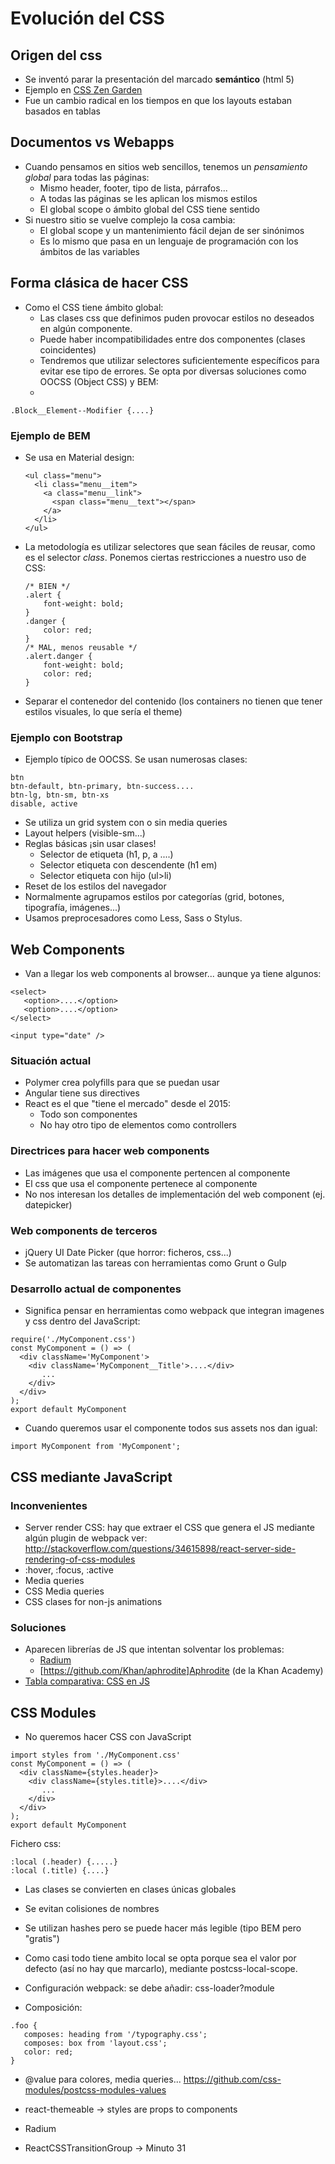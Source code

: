 # Evolución del CSS



## Origen del css

- Se inventó parar la presentación del marcado **semántico** (html 5)
- Ejemplo en [CSS Zen Garden](http://www.csszengarden.com/)
- Fue un cambio radical en los tiempos en que los layouts estaban basados en tablas


## Documentos vs Webapps
- Cuando pensamos en sitios web sencillos, tenemos un *pensamiento global* para todas las páginas:
    - Mismo header, footer, tipo de lista, párrafos...
    - A todas las páginas se les aplican los mismos estilos
    - El global scope o ámbito global del CSS tiene sentido
- Si nuestro sitio se vuelve complejo la cosa cambia:
    - El global scope y un mantenimiento fácil dejan de ser sinónimos
    - Es lo mismo que pasa en un lenguaje de programación con los ámbitos de las variables


## Forma clásica de hacer CSS
- Como el CSS tiene ámbito global: 
  - Las clases css que definimos puden provocar estilos no deseados en algún componente.
  - Puede haber incompatibilidades entre dos componentes (clases coincidentes)
  - Tendremos que utilizar selectores suficientemente específicos para evitar ese tipo de errores. Se opta por diversas soluciones como OOCSS (Object CSS) y BEM:
  - 
```
.Block__Element--Modifier {....}
```


### Ejemplo de BEM
- Se usa en Material design:

    ```
    <ul class="menu">
      <li class="menu__item">
        <a class="menu__link">
          <span class="menu__text"></span>
        </a>
      </li>
    </ul>
    ```


- La metodología es utilizar selectores que sean fáciles de reusar, como es el selector *class*. Ponemos ciertas restricciones a nuestro uso de CSS:

  ```
  /* BIEN */
  .alert {
      font-weight: bold;
  }
  .danger {
      color: red;
  }
  /* MAL, menos reusable */
  .alert.danger {
      font-weight: bold;
      color: red;
  }
  ```

- Separar el contenedor del contenido (los containers no tienen que tener estilos visuales, lo que sería el theme)


### Ejemplo con Bootstrap
- Ejemplo típico de OOCSS. Se usan numerosas clases:
```
btn
btn-default, btn-primary, btn-success....
btn-lg, btn-sm, btn-xs
disable, active
```
- Se utiliza un grid system con o sin media queries
- Layout helpers (visible-sm...)
- Reglas básicas ¡sin usar clases!
    - Selector de etiqueta (h1, p, a ....)
    - Selector etiqueta con descendente (h1 em)
    - Selector etiqueta con hijo (ul>li)
- Reset de los estilos del navegador
- Normalmente agrupamos estilos por categorías (grid, botones, tipografía, imágenes...)
- Usamos preprocesadores como Less, Sass o Stylus.



## Web Components
- Van a llegar los web components al browser... aunque ya tiene algunos:

```
<select>
   <option>....</option>
   <option>....</option>
</select>

<input type="date" />
```


### Situación actual

- Polymer crea polyfills para que se puedan usar
- Angular tiene sus directives
- React es el que "tiene el mercado" desde el 2015:
    - Todo son componentes
    - No hay otro tipo de elementos como controllers


### Directrices para hacer web components
- Las imágenes que usa el componente pertencen al componente
- El css que usa el componente pertenece al componente
- No nos interesan los detalles de implementación del web component (ej. datepicker)


### Web components de terceros
- jQuery UI Date Picker (que horror: ficheros, css...)
- Se automatizan las tareas con herramientas como Grunt o Gulp


### Desarrollo actual de componentes
- Significa pensar en herramientas como webpack que integran imagenes y css dentro del JavaScript:

```
require('./MyComponent.css')
const MyComponent = () => (
  <div className='MyComponent'>
    <div className='MyComponent__Title'>....</div>
       ...
    </div>
  </div>
);
export default MyComponent
```

- Cuando queremos usar el componente todos sus assets nos dan igual:

```
import MyComponent from 'MyComponent';
```



## CSS mediante JavaScript


### Inconvenientes

- Server render CSS: hay que extraer el CSS que genera el JS mediante algún plugin de webpack
  ver: http://stackoverflow.com/questions/34615898/react-server-side-rendering-of-css-modules
- :hover, :focus, :active
- Media queries
- CSS Media queries
- CSS clases for non-js animations


### Soluciones
- Aparecen librerías de JS que intentan solventar los problemas:
  - [Radium](https://github.com/FormidableLabs/radium)
  - [https://github.com/Khan/aphrodite]Aphrodite (de la Khan Academy)
- [Tabla comparativa: CSS en JS](https://github.com/MicheleBertoli/css-in-js)



## CSS Modules
- No queremos hacer CSS con JavaScript

```
import styles from './MyComponent.css'
const MyComponent = () => (
  <div className={styles.header}>
    <div className={styles.title}>....</div>
       ...
    </div>
  </div>
);
export default MyComponent
```

Fichero css:
```
:local (.header) {.....}
:local (.title) {....}
```

- Las clases se convierten en clases únicas globales
- Se evitan colisiones de nombres 
- Se utilizan hashes pero se puede hacer más legible (tipo BEM pero "gratis")
- Como casi todo tiene ambito local se opta porque sea el valor por defecto (así no hay que marcarlo), mediante postcss-local-scope. 
- Configuración webpack: se debe añadir: css-loader?module 

- Composición:

```
.foo {
   composes: heading from '/typography.css';
   composes: box from 'layout.css';
   color: red;
}
```

- @value para colores, media queries...
https://github.com/css-modules/postcss-modules-values

- react-themeable -> styles are props to components
- Radium
- ReactCSSTransitionGroup -> Minuto 31




